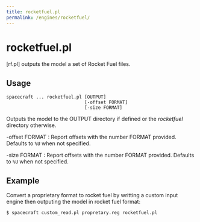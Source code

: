 ```yaml
---
title: rocketfuel.pl
permalink: /engines/rocketfuel/
---
```

[{{page.title}}]: {{site.engine_baseurl}}/{{page.title}}


rocketfuel.pl
=============

[rf.pl] outputs the model a set of Rocket Fuel files.


Usage
-----

```
spacecraft ... rocketfuel.pl [OUTPUT] 
                             [-offset FORMAT] 
                             [-size FORMAT]

```

Outputs the model to the OUTPUT directory if defined or the _rocketfuel_ 
directory otherwise.

-offset FORMAT
  	: Report offsets with the number FORMAT provided.
      Defaults to `%U` when not specified.

-size FORMAT
  	: Report offsets with the number FORMAT provided.
      Defaults to `%U` when not specified.


Example
-------

Convert a proprietary format to rocket fuel by writting a custom input engine
then outputing the model in rocket fuel format:

```
$ spacecraft custom_read.pl propretary.reg rocketfuel.pl
```
